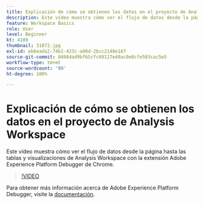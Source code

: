 ```yaml
---
title: Explicación de cómo se obtienen los datos en el proyecto de Analysis Workspace
description: Este vídeo muestra cómo ver el flujo de datos desde la página hasta las tablas y visualizaciones de Analysis Workspace con la extensión Adobe Experience Platform Debugger de Chrome.
feature: Workspace Basics
role: User
level: Beginner
kt: 4109
thumbnail: 31072.jpg
exl-id: eb6eada2-74b1-423c-a80d-2bcc2148e167
source-git-commit: 84984ad9bf65cfc69117e40ac0e0cfe503cac5e5
workflow-type: tm+mt
source-wordcount: '99'
ht-degree: 100%

---
```


# Explicación de cómo se obtienen los datos en el proyecto de Analysis Workspace

Este vídeo muestra cómo ver el flujo de datos desde la página hasta las tablas y visualizaciones de Analysis Workspace con la extensión Adobe Experience Platform Debugger de Chrome.

>[!VIDEO](https://video.tv.adobe.com/v/31072/?quality=12&learn=on)

Para obtener más información acerca de Adobe Experience Platform Debugger, visite la [documentación](https://experienceleague.adobe.com/docs/debugger/using-v2/experience-cloud-debugger.html?lang=es).

